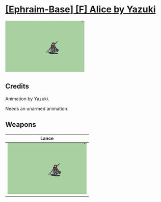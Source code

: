 # [\[Ephraim-Base\] \[F\] Alice by Yazuki](./)

<img src="./2.%20Lance/Lance_000.png" alt="[Ephraim-Base] [F] Alice by Yazuki standing" />

## Credits

Animation by Yazuki.

Needs an unarmed animation.

## Weapons


|Lance |
|  :---: |
| <img alt="Lance animation" src="./2.%20Lance/Lance.gif" /> |
